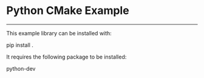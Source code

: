 # Python CMake Example
---

This example library can be installed with:

  pip install .

It requires the following package to be installed:

  python-dev
